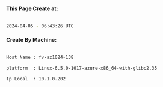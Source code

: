 
   
#### This Page Create at:

```bash

2024-04-05 - 06:43:26 UTC

```

#### Create By Machine:

```bash

Host Name : fv-az1024-138

platform  : Linux-6.5.0-1017-azure-x86_64-with-glibc2.35

Ip Local  : 10.1.0.202

```

